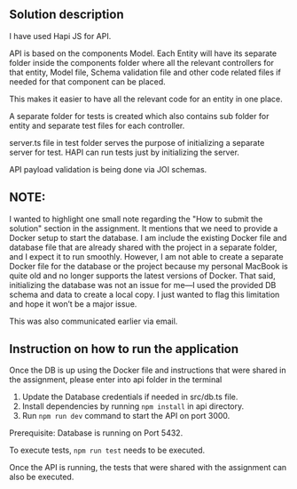 ## Solution description

I have used Hapi JS for API.

API is based on the components Model. Each Entity will have its separate folder inside the components folder where all the relevant controllers for that entity, Model file, Schema validation file and other code related files if needed for that component can be placed.

This makes it easier to have all the relevant code for an entity in one place.

A separate folder for tests is created which also contains sub folder for entity and separate test files for each controller.

server.ts file in test folder serves the purpose of initializing a separate server for test. HAPI can run tests just by initializing the server.

API payload validation is being done via JOI schemas.

## NOTE:

I wanted to highlight one small note regarding the "How to submit the solution" section in the assignment. It mentions that we need to provide a Docker setup to start the database. I am include the existing Docker file and database file that are already shared with the project in a separate folder, and I expect it to run smoothly. However, I am not able to create a separate Docker file for the database or the project because my personal MacBook is quite old and no longer supports the latest versions of Docker.
That said, initializing the database was not an issue for me—I used the provided DB schema and data to create a local copy. I just wanted to flag this limitation and hope it won’t be a major issue.

This was also communicated earlier via email.

## Instruction on how to run the application

Once the DB is up using the Docker file and instructions that were shared in the assignment, please enter into api folder in the terminal

1. Update the Database credentials if needed in src/db.ts file.
2. Install dependencies by running `npm install` in api directory.
3. Run `npm run dev` command to start the API on port 3000.

Prerequisite: Database is running on Port 5432.

To execute tests, `npm run test` needs to be executed.

Once the API is running, the tests that were shared with the assignment can also be executed.
